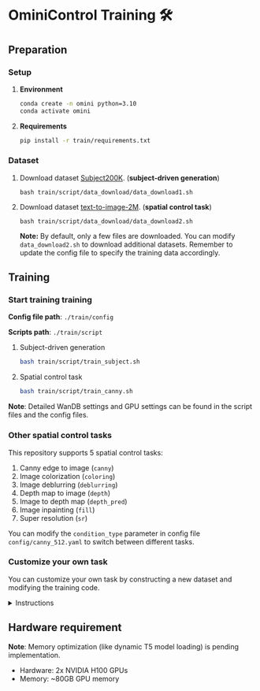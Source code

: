 # OminiControl Training 🛠️

## Preparation

### Setup
1. **Environment**
    ```bash
    conda create -n omini python=3.10
    conda activate omini
    ```
2. **Requirements**
    ```bash
    pip install -r train/requirements.txt
    ```

### Dataset
1. Download dataset [Subject200K](https://huggingface.co/datasets/Yuanshi/Subjects200K). (**subject-driven generation**)
    ```
    bash train/script/data_download/data_download1.sh
    ```
2. Download dataset [text-to-image-2M](https://huggingface.co/datasets/jackyhate/text-to-image-2M). (**spatial control task**)
    ```
    bash train/script/data_download/data_download2.sh
    ```
    **Note:** By default, only a few files are downloaded. You can modify `data_download2.sh` to download additional datasets. Remember to update the config file to specify the training data accordingly.

## Training

### Start training training
**Config file path**: `./train/config`

**Scripts path**: `./train/script`

1. Subject-driven generation
    ```bash
    bash train/script/train_subject.sh
    ```
2. Spatial control task
    ```bash
    bash train/script/train_canny.sh
    ```

**Note**: Detailed WanDB settings and GPU settings can be found in the script files and the config files.

### Other spatial control tasks
This repository supports 5 spatial control tasks: 
1. Canny edge to image (`canny`)
2. Image colorization (`coloring`)
3. Image deblurring (`deblurring`)
4. Depth map to image (`depth`)
5. Image to depth map  (`depth_pred`)
6. Image inpainting (`fill`)
7. Super resolution (`sr`)

You can modify the `condition_type` parameter in config file `config/canny_512.yaml` to switch between different tasks.

### Customize your own task
You can customize your own task by constructing a new dataset and modifying the training code.

<details>
<summary>Instructions</summary>

1. **Dataset** : 
   
   Construct a new dataset with the following format: (`src/train/data.py`)
    ```python
    class MyDataset(Dataset):
        def __init__(self, ...):
            ...
        def __len__(self):
            ...
        def __getitem__(self, idx):
            ...
            return {
                "image": image,
                "condition": condition_img,
                "condition_type": "your_condition_type",
                "description": description,
                "position_delta": position_delta
            }
    ```
    **Note:** For spatial control tasks, set the `position_delta` to be `[0, 0]`. For non-spatial control tasks, set `position_delta` to be `[0, condition_width // 16]`.
2. **Condition**:
   
   Add a new condition type in the `Condition` class. (`src/train/data.py`)
    ```python
    condition_dict = {
        ...
        "your_condition_type": your_condition_id_number, # Add your condition type here
    }
    ...
    if self.condition_type in [
        ...
        "your_condition_type", # Add your condition type here
    ]:
        ...
    ```
3. **Test**: 
   
   Add a new test function for your task. (`src/train/callbacks.py`)
    ```python
    if self.condition_type == "your_condition_type":
        condition_img = (
            Image.open("images/vase.jpg")
            .resize((condition_size, condition_size))
            .convert("RGB")
        )
        ...
        test_list.append((condition_img, [0, 0], "A beautiful vase on a table."))
    ```
</details>

## Hardware requirement
**Note**: Memory optimization (like dynamic T5 model loading) is pending implementation.
- Hardware: 2x NVIDIA H100 GPUs
- Memory: ~80GB GPU memory